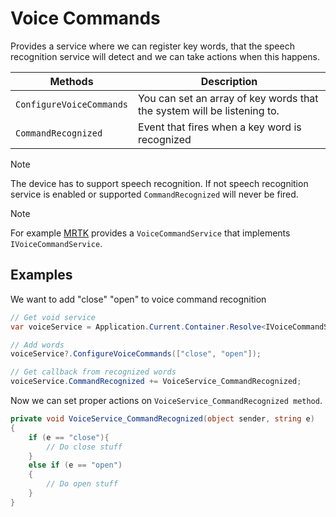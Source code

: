 # Voice Commands

Provides a service where we can register key words, that the speech recognition service will detect and we can take actions when this happens.

| Methods                  | Description                                                             |
| ------------------------ | ----------------------------------------------------------------------- |
| `ConfigureVoiceCommands` | You can set an array of key words that the system will be listening to. |
| `CommandRecognized`      | Event that fires when a key word is recognized                          |

> [!NOTE]
> The device has to support speech recognition. If not speech recognition service is enabled or supported `CommandRecognized` will never be fired.

> [!NOTE]
> For example [MRTK](../mrtk/index.md) provides a `VoiceCommandService` that implements `IVoiceCommandService`.

## Examples

We want to add "close" "open" to voice command recognition

```csharp
// Get void service
var voiceService = Application.Current.Container.Resolve<IVoiceCommandService>();

// Add words
voiceService?.ConfigureVoiceCommands(["close", "open"]);

// Get callback from recognized words
voiceService.CommandRecognized += VoiceService_CommandRecognized;
```

Now we can set proper actions on `VoiceService_CommandRecognized method`.

```csharp
private void VoiceService_CommandRecognized(object sender, string e)
{
    if (e == "close"){
        // Do close stuff
    }
    else if (e == "open")
    {
        // Do open stuff
    }
}
```
